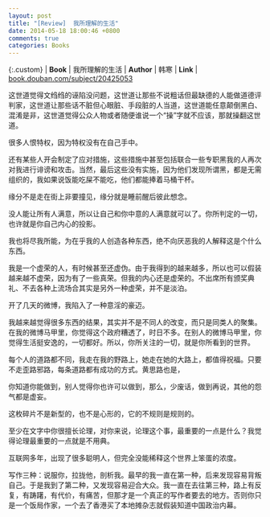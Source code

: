 ```yaml
---
layout: post
title: "[Review]  我所理解的生活"
date: 2014-05-18 18:00:46 +0800
comments: true
categories: Books
---
```


{:.custom}
| **Book**    | 我所理解的生活
| **Author**  | 韩寒
| **Link**    | [book.douban.com/subject/20425053](http://book.douban.com/subject/20425053/)

这世道觉得文绉绉的诬陷没问题，这世道让那些不说粗话但最缺德的人能做道德评判家，这世道让那些话不脏但心眼脏、手段脏的人当道，这世道能任意颠倒黑白、混淆是非，这世道觉得公众人物或者随便谁说一个“操”字就不应该，那就操翻这世道。

很多人恨特权，因为特权没有在自己手中。

还有某些人开会制定了应对措施，这些措施中甚至包括联合一些专职黑我的人再次对我进行诽谤和攻击。当然，最后这些没有实施，因为他们发现所谓黑，都是无需组织的，我如果说饭能吃屎不能吃，他们都能捧着马桶干杯。

缘分不是走在街上非要撞见，缘分就是睡前醒后彼此想念。

没人能让所有人满意，所以让自己和你中意的人满意就可以了。你所判定的一切，也许就是你自己内心的投影。

我也将尽我所能，为在乎我的人创造各种东西，绝不向厌恶我的人解释这是个什么东西。

我是一个虚荣的人，有时候甚至还虚伪。由于我得到的越来越多，所以也可以假装越来越不虚荣，因为有了一些真荣。但我的内心还是虚荣的。不出席所有颁奖典礼、不去各种上流场合其实是另外一种虚荣，并不是淡泊。

开了几天的微博，我陷入了一种意淫的豪迈。

我越来越觉得很多东西的结果，其实并不是不同人的改变，而只是同类人的聚集。在我的微博马甲里，你觉得这个政府糟透了，时日不多。在别人的微博马甲里，你觉得生活挺安逸的，一切都好。所以，你所关注的一切，就是你所看到的世界。

每个人的道路都不同，我走在我的野路上，她走在她的大路上，都值得祝福。只要不走歪路邪路，每条道路都有成功的方式。黄思路也是，

你知道你能做到，别人觉得你也许可以做到，那么，少废话，做到再说，其他的怨气都是虚妄。

这枚碎片不是新型的，也不是心形的，它的不规则是规则的。

至少在文字中你很擅长论理，对你来说，论理这个事，最重要的一点是什么？我觉得论理最重要的一点就是不用典。

互联网多年，出现了很多聪明人，但完全没能稀释这个世界上笨蛋的浓度。

写作三种：说服你，拉拢他，剖析我。最早的我一直在第一种，后来发现容易背叛自己。于是我到了第二种，又发现容易迎合大众。我一直在去往第三种，路上有反复，有踌躇，有代价，有痛苦，但那才是一个真正的写作者要去的地方。否则你只是一个饭局作家，一个去了香港买了本地摊杂志就假装知道中国政治内幕。
